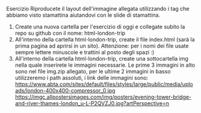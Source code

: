 Esercizio
Riproducete il layout dell'immagine allegata utilizzando i tag che abbiamo visto stamattina aiutandovi con le slide di stamattina.
1. Create una nuova cartella per l'esercizio di oggi e collegate subito la repo su github con il nome: html-london-trip
2. All'interno della cartella html-london-trip, create il file index.html (sarà la prima pagina ad aprirsi in un sito).
Attenzione: per i nomi dei file usate sempre lettere minuscole e trattini al posto degli spazi :)
3. All'interno della cartella html-london-trip, create una sottocartella img nella quale inserirete le immagini necessarie.
Le prime 3 immagini in alto sono nel file img.zip allegato, per le ultime 2 immagini in basso utilizzeremo i path assoluti, i link delle immagini sono:
https://www.abta.com/sites/default/files/styles/large/public/media/uploads/london-400x400-compressor_0.jpg
https://imgc.allpostersimages.com/img/posters/evening-tower-bridge-and-river-thames-london_u-L-P2QVZJ0.jpg?artPerspective=n
